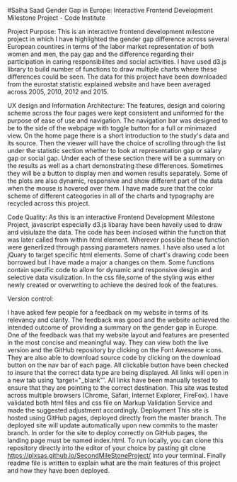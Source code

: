 #Salha Saad Gender Gap in Europe: Interactive Frontend Development Milestone Project - Code Institute

Project Purpose: 
This is an interactive frontend development milestone project in which I have highlighted the gender gap difference across several European countires in terms of the labor market representation of both women and men, the pay gap and the difference regarding their participation in caring responsibilites and social activities. I have used d3.js library to build number of functions to draw multiple charts where these differences could be seen. The data for this project have been downloaded from the eurostat statistic explained website and have been averaged across 2005, 2010, 2012 and 2015.


UX design and Information Architecture: 
The features, design and coloring scheme across the four pages were kept consistent and uniformed for the purpose of ease of use and navigation. The navigation bar was designed to be to the side of the webpage with toggle button for a full or minimazed view. On the home page there is a short introduction to the study's data and its source. Then the viewer will have the choice of scrolling through the list under the statistic section whether to look at representation gap or salary gap or social gap. Under each of these section there will be a summary on the results as well as a chart demonstrating these differences. Sometimes they will be a button to display men and women results separately. Some of the plots are also dynamic, responsive and show different part of the data when the mouse is hovered over them. I have made sure that the color scheme of different cateogories in all of the charts and typography are recycled across this project.  


Code Quality:
As this is an interactive Frontend Development Milestone Project, javascript especially d3.js libaray have been haveily used to draw and visiulaze the data. The code has been inclosed within the function that was later called from within html element. Wherever possible these function were generlized through passing parameters names. I have also used a lot jQuary to target specific html elements. Some of chart's drawing code been borrowed but I have made a major a changes on them. Some functions contain specific code to allow for dynamic and responsive desgin and selective data visulization. In the css file,some of the styling was either newly created or overwriting to achieve the desired look of the features.  


Version control:

I have asked few people for a feedback on my website in terms of its relevancy and clarity. The feedback was good and the website achieved the intended outcome of providing a summary on the gender gap in Europe. One of the feedback was that my website layout and features are presented in the most concise and meaningful way. They can view both the live version and the GitHub repository by clicking on the Font Awesome icons. They are also able to download source code by clicking on the download button on the nav bar of each page. All clickable button have been checked to insure that the correct data type are being displayed. All links will open in a new tab using 'target="_blank"'. All links have been manually tested to ensure that they are pointing to the correct destination. This site was tested across multiple browsers (Chrome, Safari, Internet Explorer, FireFox). I have validated both html files and css file on Markup Validation Service and made the suggested adjustment accordingly. Deployment This site is hosted using GitHub pages, deployed directly from the master branch. The deployed site will update automatically upon new commits to the master branch. In order for the site to deploy correctly on GitHub pages, the landing page must be named index.html. To run locally, you can clone this repository directly into the editor of your choice by pasting git clone https://plxsas.github.io/SecondMileStoneProject/ into your terminal. Finally readme file is written to explain what are the main features of this project and how they have been deployed. 



